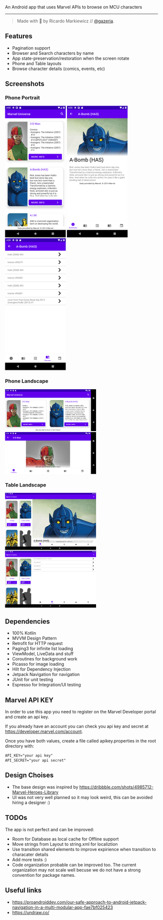 An Android app that uses Marvel APIs to browse on MCU characters

---
>Made with 💙 by Ricardo Markiewicz // [@gazeria](https://twitter.com/gazeria).

## Features

- Pagination support
- Browser and Search characters by name
- App state-preservation/restoration when the screen rotate
- Phone and Table layouts
- Browse character details (comics, events, etc)

## Screenshots

### Phone Portrait

<img src="/screenshots/Screenshot_20220222_165512.png?raw=true" width="200" /> <img src="/screenshots/Screenshot_20220222_165528.png?raw=true" width="200" /> <img src="/screenshots/Screenshot_20220222_165540.png?raw=true" width="200" />

### Phone Landscape

<img src="/screenshots/Screenshot_20220222_165600.png?raw=true" width="300" /> <img src="/screenshots/Screenshot_20220222_165620.png?raw=true" width="300" />

### Table Landscape

<img src="/screenshots/Screenshot_20220222_165756.png?raw=true" width="300" /> <img src="/screenshots/Screenshot_20220222_165806.png?raw=true" width="300" />

## Dependencies

* 100% Kotlin
* MVVM Design Pattern
* Retrofit for HTTP request
* Paging3 for infinite list loading
* ViewModel, LiveData and stuff
* Coroutines for background work
* Picasso for image loading
* Hilt for Dependency Injection
* Jetpack Navigation for navigation
* JUnit for unit testing
* Espresso for Integration/UI testing

## Marvel API KEY

In order to use this app you need to register on the Marvel Developer portal and create an api key.

If you already have an account you can check you api key and secret at https://developer.marvel.com/account.

Once you have both values, create a file called apikey.properties in the root directory with:

```
API_KEY="your api key"
API_SECRET="your api secret"
```

## Design Choises

* The base design was inspired by https://dribbble.com/shots/4985712-Marvel-Heroes-Library
* UI was not very well planned so it may look weird, this can be avoided hiring a designer :)

## TODOs

The app is not perfect and can be improved:

* Room for Database as local cache for Offline support
* Move strings from Layout to string.xml for localiztion
* Use transition shared elements to improve expirience when transition to characater details
* Add more tests :)
* Code organization probable can be improved too. The current organization may not scale well becuse we do not have a strong convention for package names.

## Useful links

* https://proandroiddev.com/our-safe-approach-to-android-jetpack-navigation-in-a-multi-modular-app-fae7bf025423
* https://undraw.co/
